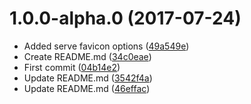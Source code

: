 <a name="1.0.0-alpha.0"></a>
# 1.0.0-alpha.0 (2017-07-24)

* Added serve favicon  options ([49a549e](https://github.com/dnlup/gbs/commit/49a549e))
* Create README.md ([34c0eae](https://github.com/dnlup/gbs/commit/34c0eae))
* First commit ([04b14e2](https://github.com/dnlup/gbs/commit/04b14e2))
* Update README.md ([3542f4a](https://github.com/dnlup/gbs/commit/3542f4a))
* Update README.md ([46effac](https://github.com/dnlup/gbs/commit/46effac))



